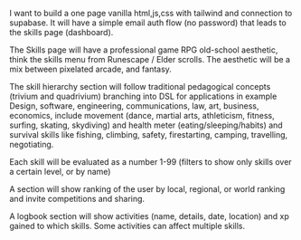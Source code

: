 I want to build a one page vanilla html,js,css with tailwind and connection to supabase. 
It will have a simple email auth flow (no password) that leads to the skills page (dashboard).

The Skills page will have a professional game RPG old-school aesthetic, think the skills menu from Runescape / Elder scrolls. The aesthetic will be a mix between pixelated arcade, and fantasy. 

The skill hierarchy section will follow traditional pedagogical concepts (trivium and quadrivium) branching into DSL for applications in example Design, software, engineering, communications, law, art, business, economics, include movement (dance, martial arts, athleticism, fitness, surfing, skating, skydiving) and health meter (eating/sleeping/habits) and survival skills like fishing, climbing, safety, firestarting, camping, travelling, negotiating.

Each skill will be evaluated as a number 1-99 (filters to show only skills over a certain level, or by name) 

A section will show ranking of the user by local, regional, or world ranking and invite competitions and sharing.

A logbook section will show activities (name, details, date, location) and xp gained to which skills. Some activities can affect multiple skills.
